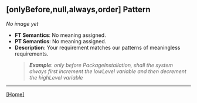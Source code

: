 ## [onlyBefore,null,always,order] Pattern
_No image yet_
 * **FT Semantics**: No meaning assigned.
 * **PT Semantics**: No meaning assigned.
 * **Description**: Your requirement matches our patterns of meaningless requirements.
   > **_Example_**: _only before PackageInstallation,   shall the system  always first  increment the lowLevel variable and then  decrement the highLevel variable_   
***
[[Home]](../semantics.md)